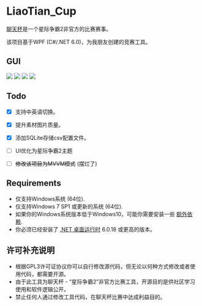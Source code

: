 # LiaoTian_Cup

[聊天杯](https://github.com/B1ackSand/LiaoTianCup)是一个星际争霸2非官方的比赛赛事。

该项目基于WPF (C#/.NET 6.0)，为我朋友创建的竞赛工具。

## GUI
![](https://s2.loli.net/2023/09/20/48vLNREnQ1OkMuy.png)
![](https://s2.loli.net/2023/09/20/mNxeP4R8SdFbZ3W.png)
![](https://s2.loli.net/2023/09/20/dAazeQhuOorygYR.png)
![](https://s2.loli.net/2023/09/20/oD6zGtgZLuywUI2.png)

## Todo

+ [x] 支持中英语切换。

+ [x] 提升素材图片质量。

+ [x] 添加SQLite存储csv配置文件。

+ [ ] UI优化为星际争霸2主题

+ [ ] ~~修改该项目为MVVM模式~~ (摆烂了)

##  Requirements
+ 仅支持Windows系统 (64位).
+ 仅支持Windows 7 SP1 或更新的系统 (64位).
+ 如果你的Windows系统版本低于Windows10，可能你需要安装一些 [额外依赖](https://learn.microsoft.com/zh-cn/dotnet/core/install/windows?tabs=net70#additional-deps).
+ 你必须已经安装了 [.NET 桌面运行时](https://dotnet.microsoft.com/zh-cn/download/dotnet/6.0) 6.0.18 或更高的版本。

## 许可补充说明
+ 根据GPL3许可证协议你可以自行修改源代码，但无论以何种方式修改或者使用代码，都需要开源。
+ 由于此工具为聊天杯 - “星际争霸2”非官方比赛工具，开源目的是供社区学习使用和软件逻辑公开。
+ 禁止任何人通过修改工具代码，在聊天杯比赛中达成利益目的。
